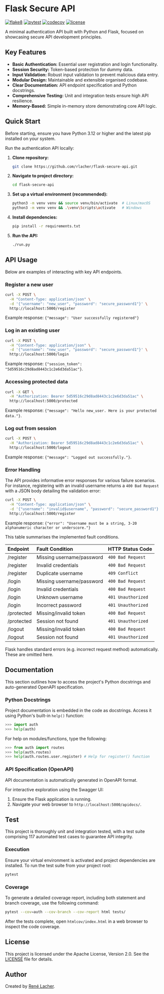 # Flask Secure API

<!-- Badges -->
[![flake8](https://img.shields.io/github/actions/workflow/status/rlacher/flask-secure-api/lint.yml?label=flake8&style=flat)](https://github.com/rlacher/flask-secure-api/actions/workflows/lint.yml)
[![pytest](https://img.shields.io/github/actions/workflow/status/rlacher/flask-secure-api/test.yml?label=pytest&style=flat)](https://github.com/rlacher/flask-secure-api/actions/workflows/test.yml)
[![codecov](https://codecov.io/gh/rlacher/flask-secure-api/branch/main/graph/badge.svg?token=I2HID42T6X)](https://app.codecov.io/gh/rlacher/flask-secure-api/tree/main)
[![license](https://img.shields.io/badge/license-Apache%202.0-lightgrey.svg)](http://www.apache.org/licenses/LICENSE-2.0)

A minimal authentication API built with Python and Flask, focused on showcasing secure API development principles.

## Key Features

- **Basic Authentication:** Essential user registration and login functionality.
- **Session Security:** Token-based protection for dummy data.
- **Input Validation:** Robust input validation to prevent malicious data entry.
- **Modular Design:** Maintainable and extensible organised codebase.
- **Clear Documentation:** API endpoint specification and Python docstrings.
- **Comprehensive Testing:** Unit and integration tests ensure high API resilience.
- **Memory-Based:** Simple in-memory store demonstrating core API logic.

## Quick Start

Before starting, ensure you have Python 3.12 or higher and the latest pip installed on your system.

Run the authentication API locally:

1.  **Clone repository:**
    ```bash
    git clone https://github.com/rlacher/flask-secure-api.git
    ```
2.  **Navigate to project directory:**
    ```bash
    cd flask-secure-api
    ```
3.  **Set up a virtual environment (recommended):**
    ```bash
    python3 -m venv venv && source venv/bin/activate  # Linux/macOS
    python3 -m venv venv && .\venv\Scripts\activate   # Windows
    ```
4.  **Install dependencies:**
    ```bash
    pip install -r requirements.txt
    ```
5.  **Run the API:**
    ```bash
    ./run.py
    ```

## API Usage

Below are examples of interacting with key API endpoints.

### Register a new user

```bash
curl -X POST \
  -H "Content-Type: application/json" \
  -d '{"username": "new_user", "password": "secure_password1"}' \
  http://localhost:5000/register
```
Example response: `{"message": "User successfully registered"}`

### Log in an existing user

```bash
curl -X POST \
  -H "Content-Type: application/json" \
  -d '{"username": "new_user", "password": "secure_password1"}' \
  http://localhost:5000/login
```
Example response: `{"session_token": "5d59516c29d8ad8443c1c2e6d3da51ac"}`.

### Accessing protected data

```bash
curl -X GET \
  -H "Authorization: Bearer 5d59516c29d8ad8443c1c2e6d3da51ac" \
  http://localhost:5000/protected
```
Example response: `{"message": "Hello new_user. Here is your protected data."}`.

### Log out from session

```bash
curl -X POST \
  -H "Authorization: Bearer 5d59516c29d8ad8443c1c2e6d3da51ac" \
  http://localhost:5000/logout
```
Example response: `{"message": "Logged out successfully."}`.

### Error Handling

The API provides informative error responses for various failure scenarios. For instance, registering with an invalid username returns a `400 Bad Request` with a JSON body detailing the validation error:

```bash
curl -X POST \
  -H "Content-Type: application/json" \
  -d '{"username": "invalid$username", "password": "secure_password1"}' \
  http://localhost:5000/register
```
Example response: `{"error": "Username must be a string, 3-20 alphanumeric character or underscore."}`

This table summarises the implemented fault conditions.

| Endpoint    | Fault Condition            | HTTP Status Code   |
| :---------- | :------------------------- | :----------------- |
| /register   | Missing username/password  | `400 Bad Request`  |
| /register   | Invalid credentials        | `400 Bad Request`  |
| /register   | Duplicate username         | `409 Conflict`     |
| /login      | Missing username/password  | `400 Bad Request`  |
| /login      | Invalid credentials        | `400 Bad Request`  |
| /login      | Unknown username           | `401 Unauthorized` |
| /login      | Incorrect password         | `401 Unauthorized` |
| /protected  | Missing/invalid token      | `400 Bad Request`  |
| /protected  | Session not found          | `401 Unauthorized` |
| /logout     | Missing/invalid token      | `400 Bad Request`  |
| /logout     | Session not found          | `401 Unauthorized` |

Flask handles standard errors (e.g. incorrect request method) automatically. These are omitted here.

## Documentation

This section outlines how to access the project's  Python docstrings and auto-generated OpenAPI specification.

### Python Docstrings

Project documentation is embedded in the code as docstrings. Access it
using Python's built-in `help()` function:

```python
>>> import auth
>>> help(auth)
```

For help on modules/functions, type the following:

```python
>>> from auth import routes
>>> help(auth.routes)
>>> help(auth.routes.user.register) # Help for register() function
```

### API Specification (OpenAPI)

API documentation is automatically generated in OpenAPI format.

For interactive exploration using the Swagger UI:

1.  Ensure the Flask application is running.
2.  Navigate your web browser to `http://localhost:5000/apidocs/`.

## Test

This project is thoroughly unit and integration tested, with a test suite comprising 117 automated test cases to guarantee API integrity.

### Execution

Ensure your virtual environment is activated and project dependencies are installed. To run the test suite from your project root:

```bash
pytest
```

### Coverage

To generate a detailed coverage report, including both statement and branch coverage, use the following command:

```bash
pytest --cov=auth --cov-branch --cov-report html tests/
```
After the tests complete, open `htmlcov/index.html` in a web browser to inspect the code coverage.

## License

This project is licensed under the Apache License, Version 2.0. See the [LICENSE](LICENSE) file for details.

## Author

Created by [René Lacher](https://github.com/rlacher).
